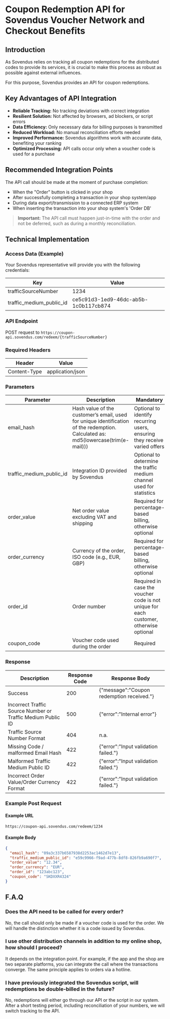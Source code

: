 # Coupon Redemption API for Sovendus Voucher Network and Checkout Benefits

## Introduction

As Sovendus relies on tracking all coupon redemptions for the distributed codes to provide its services, it is crucial to make this process as robust as possible against external influences.

For this purpose, Sovendus provides an API for coupon redemptions.

## Key Advantages of API Integration

- **Reliable Tracking:** No tracking deviations with correct integration
- **Resilient Solution:** Not affected by browsers, ad blockers, or script errors
- **Data Efficiency:** Only necessary data for billing purposes is transmitted
- **Reduced Workload:** No manual reconciliation efforts needed
- **Improved Performance:** Sovendus algorithms work with accurate data, benefiting your ranking
- **Optimized Processing:** API calls occur only when a voucher code is used for a purchase

## Recommended Integration Points

The API call should be made at the moment of purchase completion:

- When the "Order" button is clicked in your shop
- After successfully completing a transaction in your shop system/app
- During data export/transmission to a connected ERP system
- When inserting the transaction into your shop system's 'Order DB'

> **Important:** The API call must happen just-in-time with the order and not be deferred, such as during a monthly reconciliation.

## Technical Implementation

### Access Data (Example)

Your Sovendus representative will provide you with the following credentials:

| Key                      | Value                                |
| ------------------------ | ------------------------------------ |
| trafficSourceNumber      | 1234                                 |
| traffic_medium_public_id | ce5c91d3-1ed9-46dc-ab5b-1c0b117cb874 |

### API Endpoint

POST request to `https://coupon-api.sovendus.com/redeem/{trafficSourceNumber}`

### Required Headers

| Header         | Value              |
| -------------- | ------------------ |
| Content-Type   | application/json   |

### Parameters

| Parameter                | Description                                                                                                                       | Mandatory                                                                              |
| ------------------------ | --------------------------------------------------------------------------------------------------------------------------------- | ---------------------------------------------------------------------------------------|
| email_hash               | Hash value of the customer’s email, used for unique identification of the redemption. Calculated as: md5(lowercase(trim(e-mail))) | Optional to identify recurring users, ensuring they receive varied offers              |
| traffic_medium_public_id | Integration ID provided by Sovendus                                                                                               | Optional to determine the traffic medium channel used for statistics                   |
| order_value              | Net order value excluding VAT and shipping                                                                                        | Required for percentage-based billing, otherwise optional                              |
| order_currency           | Currency of the order, ISO code (e.g., EUR, GBP)                                                                                  | Required for percentage-based billing, otherwise optional                              |
| order_id                 | Order number                                                                                                                      | Required in case the voucher code is not unique for each customer, otherwise optional  |
| coupon_code              | Voucher code used during the order                                                                                                | Required                                                                               |

### Response

| Description                                                 | Response Code | Response Body                             |
| ----------------------------------------------------------- | ------------- | ----------------------------------------- |
| Success                                                     | 200           | {"message":"Coupon redemption received."} |
| Incorrect Traffic Source Number or Traffic Medium Public ID | 500           | {"error":"Internal error"}                |
| Traffic Source Number Format                                | 404           | n.a.                                      |
| Missing Code / malformed Email Hash                         | 422           | {"error":"Input validation failed."}      |
| Malformed Traffic Medium Public ID                          | 422           | {"error":"Input validation failed."}      |
| Incorrect Order Value/Order Currency Format                 | 422           | {"error":"Input validation failed."}      |

### Example Post Request

#### Example URL

`https://coupon-api.sovendus.com/redeem/1234`

#### Example Body

```json
{
  "email_hash": "09a3c337b6587938d2253ac1462d7e13",
  "traffic_medium_public_id": "e59c9966-f9ad-477b-8df8-826fb9a690f7",
  "order_value": "12.34",
  "order_currency": "EUR",
  "order_id": "123abc123",
  "coupon_code": "SKDXXR4324"
}
```

## F.A.Q

### Does the API need to be called for every order?

No, the call should only be made if a voucher code is used for the order. We will handle the distinction whether it is a code issued by Sovendus.

### I use other distribution channels in addition to my online shop, how should I proceed?

It depends on the integration point. For example, if the app and the shop are two separate platforms, you can integrate the call where the transactions converge. The same principle applies to orders via a hotline.

### I have previously integrated the Sovendus script, will redemptions be double-billed in the future?

No, redemptions will either go through our API or the script in our system. After a short testing period, including reconciliation of your numbers, we will switch tracking to the API.
